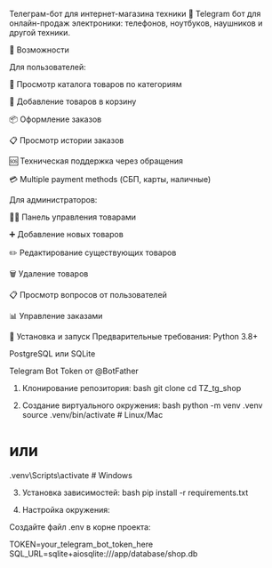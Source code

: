 Телеграм-бот для интернет-магазина техники
🤖 Telegram бот для онлайн-продаж электроники: телефонов, ноутбуков, наушников и другой техники.

🌟 Возможности

Для пользователей:

📱 Просмотр каталога товаров по категориям

🛒 Добавление товаров в корзину

📦 Оформление заказов

📋 Просмотр истории заказов

🆘 Техническая поддержка через обращения

💳 Multiple payment methods (СБП, карты, наличные)

Для администраторов:

👨‍💻 Панель управления товарами

➕ Добавление новых товаров

✏️ Редактирование существующих товаров

🗑️ Удаление товаров

📋 Просмотр вопросов от пользователей

📊 Управление заказами

🚀 Установка и запуск
Предварительные требования:
Python 3.8+

PostgreSQL или SQLite

Telegram Bot Token от @BotFather

1. Клонирование репозитория:
bash
git clone <your-repo-url>
cd TZ_tg_shop

2. Создание виртуального окружения:
bash
python -m venv .venv
source .venv/bin/activate  # Linux/Mac
# или
.venv\Scripts\activate     # Windows

3. Установка зависимостей:
bash
pip install -r requirements.txt

4. Настройка окружения:
   
Создайте файл .env в корне проекта:

TOKEN=your_telegram_bot_token_here
SQL_URL=sqlite+aiosqlite:///app/database/shop.db

